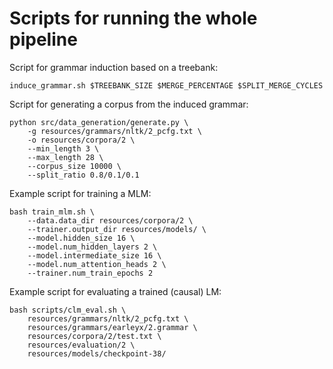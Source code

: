 # Scripts for running the whole pipeline
Script for grammar induction based on a treebank:
```
induce_grammar.sh $TREEBANK_SIZE $MERGE_PERCENTAGE $SPLIT_MERGE_CYCLES
```

Script for generating a corpus from the induced grammar:
```
python src/data_generation/generate.py \
    -g resources/grammars/nltk/2_pcfg.txt \
    -o resources/corpora/2 \
    --min_length 3 \
    --max_length 28 \
    --corpus_size 10000 \
    --split_ratio 0.8/0.1/0.1
```

Example script for training a MLM:
```
bash train_mlm.sh \
    --data.data_dir resources/corpora/2 \
    --trainer.output_dir resources/models/ \
    --model.hidden_size 16 \
    --model.num_hidden_layers 2 \
    --model.intermediate_size 16 \
    --model.num_attention_heads 2 \
    --trainer.num_train_epochs 2
```

Example script for evaluating a trained (causal) LM:
```
bash scripts/clm_eval.sh \
    resources/grammars/nltk/2_pcfg.txt \
    resources/grammars/earleyx/2.grammar \
    resources/corpora/2/test.txt \
    resources/evaluation/2 \
    resources/models/checkpoint-38/
```
